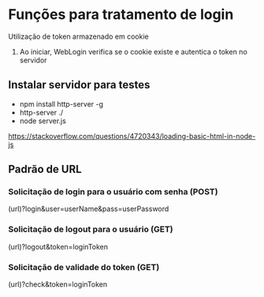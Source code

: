 # Funções para tratamento de login

Utilização de token armazenado em cookie

1. Ao iniciar, WebLogin verifica se o cookie existe e autentica o token no servidor

## Instalar servidor para testes

* npm install http-server -g
* http-server ./
* node server.js

https://stackoverflow.com/questions/4720343/loading-basic-html-in-node-js

## Padrão de URL 

### Solicitação de login para o usuário com senha (POST)
(url)?login&user=userName&pass=userPassword

### Solicitação de logout para o usuário (GET)
(url)?logout&token=loginToken

### Solicitação de validade do token (GET)
(url)?check&token=loginToken

